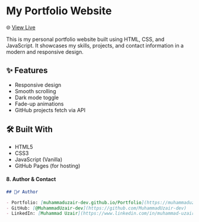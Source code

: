 # My Portfolio Website

🌐 [View Live](https://muhammaduzair-dev.github.io/Portfolio/)

This is my personal portfolio website built using HTML, CSS, and JavaScript. It showcases my skills, projects, and contact information in a modern and responsive design.

## ✨ Features
- Responsive design
- Smooth scrolling
- Dark mode toggle
- Fade-up animations
- GitHub projects fetch via API

## 🛠️ Built With
- HTML5
- CSS3
- JavaScript (Vanilla)
- GitHub Pages (for hosting)

#### 8. **Author & Contact**
```md
## 🙋‍♂️ Author

- Portfolio: [muhammaduzair-dev.github.io/Portfolio](https://muhammaduzair-dev.github.io/Portfolio)
- GitHub: [@MuhammadUzair-dev](https://github.com/MuhammadUzair-dev)
- LinkedIn: [Muhammad Uzair](https://www.linkedin.com/in/muhammad-uzair-291755332)
